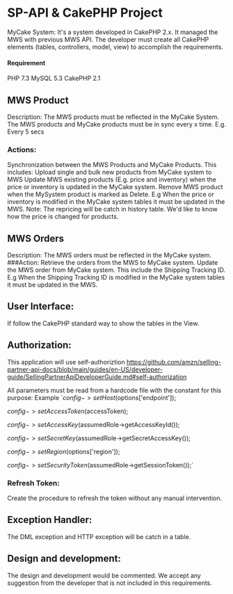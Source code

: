 

# SP-API & CakePHP Project

MyCake System: It's a system developed in CakePHP 2.x. It managed the MWS with previous MWS API.
The developer must create all CakePHP elements (tables, controllers, model, view) to accomplish the requirements.
#### Requirement
PHP 7.3
MySQL 5.3
CakePHP 2.1


## MWS Product
Description: The MWS products must be reflected in the MyCake System. The MWS products and MyCake products must be in sync every x time. E.g. Every 5 secs

### Actions:
Synchronization between the MWS Products and MyCake Products. This includes:
Upload single and bulk new products from MyCake system to MWS
Update MWS existing products (E.g. price and inventory) when the price or inventory is updated in the MyCake system.
Remove MWS product when the MySystem product is marked as Delete.
E.g When the price or inventory is modified in the MyCake system tables it must be updated in the MWS.
Note: The repricing will be catch in history table. We'd like to know how the price is changed for products.

## MWS Orders
Description: The MWS orders must be reflected in the MyCake system.
###Action:
Retrieve the orders from the MWS to MyCake system.
Update the MWS order from MyCake system. This include the Shipping Tracking ID.
E.g When the Shipping Tracking ID is modified in the MyCake system tables it must be updated in the MWS.

## User Interface:
If follow the CakePHP standard way to show the tables in the View.

## Authorization:
This application will use self-authoriztion
https://github.com/amzn/selling-partner-api-docs/blob/main/guides/en-US/developer-guide/SellingPartnerApiDeveloperGuide.md#self-authorization

All parameters must be read from a hardcode file with the constant for this purpose:
Example
`$config->setHost($options['endpoint']);

$config->setAccessToken($accessToken);

 $config->setAccessKey($assumedRole->getAccessKeyId());
 
$config->setSecretKey($assumedRole->getSecretAccessKey());

$config->setRegion($options['region']);

$config->setSecurityToken($assumedRole->getSessionToken());`

### Refresh Token:
Create the procedure to refresh the token without any manual intervention.

## Exception Handler:
The DML exception and HTTP exception will be catch in a table.

## Design and development:
The design and development would be commented. We accept any suggestion from the developer that is not included in this requirements.





